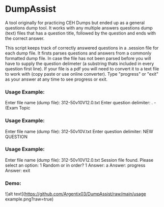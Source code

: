 # DumpAssist
A tool originally for practicing CEH Dumps but ended up as a general questions dump tool.
It works with any multiple answers questions dump (text) files that has a question title, followed by the question and ends with the correct answer.

This script keeps track of correctly answered questions in a .session file for each dump file.
It firsts parses questions and answers from a commonly formatted dump file.
In case the file has not been parsed before you will have to supply the question delimeter (a substring thats included in every question first line).
If your file is a pdf you will need to convert it to a text file to work with (copy paste or use online converter).
Type "progress" or "exit" as your answer at any time to see progress or exit.

### Usage Example:
Enter file name (dump file): 312-50v10V12.0.txt
Enter question delimiter: . - (Exam Topic

### Usage Example:
Enter file name (dump file): 312-50v10V.txt
Enter question delimiter: NEW QUESTION

### Usage Example:
Enter file name (dump file): 312-50v10V12.0.txt
Session file found. Please select an option: 1
Random or in order? 1
Answer: a
Answer: progress
Answer: exit

### Demo:
![alt text](https://github.com/Argentix03/DumpAssist/raw/main/usage example.png?raw=true)
